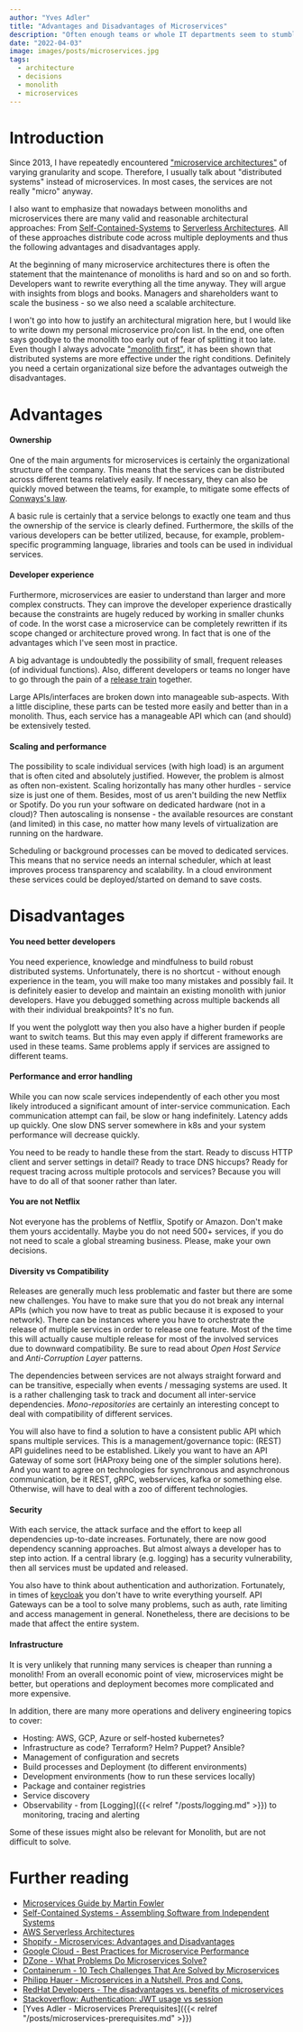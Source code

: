 ```yaml
---
author: "Yves Adler"
title: "Advantages and Disadvantages of Microservices"
description: "Often enough teams or whole IT departments seem to stumble into a half-baked microservice architecture. I want to highlight my personal pros and cons of a distributed system."
date: "2022-04-03"
image: images/posts/microservices.jpg
tags:
  - architecture
  - decisions
  - monolith
  - microservices
---
```


# Introduction

Since 2013, I have repeatedly encountered ["microservice architectures"](https://www.martinfowler.com/articles/microservices.html) of varying granularity and scope. Therefore, I usually talk about "distributed systems" instead of microservices. In most cases, the services are not really "micro" anyway. 

I also want to emphasize that nowadays between monoliths and microservices there are many valid and reasonable architectural approaches: From [Self-Contained-Systems](https://scs-architecture.org/) to [Serverless Architectures](https://aws.amazon.com/lambda/serverless-architectures-learn-more/). All of these approaches distribute code across multiple deployments and thus the following advantages and disadvantages apply.

At the beginning of many microservice architectures there is often the statement that the maintenance of monoliths is hard and so on and so forth. Developers want to rewrite everything all the time anyway. They will argue with insights from blogs and books. Managers and shareholders want to scale the business - so we also need a scalable architecture.

I won't go into how to justify an architectural migration here, but I would like to write down my personal microservice pro/con list. In the end, one often says goodbye to the monolith too early out of fear of splitting it too late.
Even though I always advocate ["monolith first"](https://martinfowler.com/bliki/MonolithFirst.html), it has been shown that distributed systems are more effective under the right conditions. Definitely you need a certain organizational size before the advantages outweigh the disadvantages.

# Advantages


#### Ownership

One of the main arguments for microservices is certainly the organizational structure of the company. This means that the services can be distributed across different teams relatively easily. If necessary, they can also be quickly moved between the teams, for example, to mitigate some effects of [Conways's law](https://en.wikipedia.org/wiki/Conway%27s_law). 

A basic rule is certainly that a service belongs to exactly one team and thus the ownership of the service is clearly defined. Furthermore, the skills of the various developers can be better utilized, because, for example, problem-specific programming language, libraries and tools can be used in individual services.

#### Developer experience

Furthermore, microservices are easier to understand than larger and more complex constructs. They can improve the developer experience drastically because the constraints are hugely reduced by working in smaller chunks of code. In the worst case a microservice can be completely rewritten if its scope changed or architecture proved wrong. In fact that is one of the advantages which I've seen most in practice.

A big advantage is undoubtedly the possibility of small, frequent releases (of individual functions). Also, different developers or teams no longer have to go through the pain of a [release train](https://www.thoughtworks.com/en-de/radar/techniques/release-train) together.

Large APIs/interfaces are broken down into manageable sub-aspects. With a little discipline, these parts can be tested more easily and better than in a monolith. Thus, each service has a manageable API which can (and should) be extensively tested.

#### Scaling and performance

The possibility to scale individual services (with high load) is an argument that is often cited and absolutely justified. However, the problem is almost as often non-existent. Scaling horizontally has many other hurdles - service size is just one of them. Besides, most of us aren't building the new Netflix or Spotify. Do you run your software on dedicated hardware (not in a cloud)? Then autoscaling is nonsense - the available resources are constant (and limited) in this case, no matter how many levels of virtualization are running on the hardware.

Scheduling or background processes can be moved to dedicated services. This means that no service needs an internal scheduler, which at least improves process transparency and scalability. In a cloud environment these services could be deployed/started on demand to save costs.

# Disadvantages

#### You need better developers

You need experience, knowledge and mindfulness to build robust distributed systems. Unfortunately, there is no shortcut - without enough experience in the team, you will make too many mistakes and possibly fail. It is definitely easier to develop and maintain an existing monolith with junior developers. Have you debugged something across multiple backends all with their individual breakpoints? It's no fun.

If you went the polyglott way then you also have a higher burden if people want to switch teams. But this may even apply if different frameworks are used in these teams. Same problems apply if services are assigned to different teams.

#### Performance and error handling

While you can now scale services independently of each other you most likely introduced a significant amount of inter-service communication. Each communication attempt can fail, be slow or hang indefinitely. Latency adds up quickly. One slow DNS server somewhere in k8s and your system performance will decrease quickly. 

You need to be ready to handle these from the start. Ready to discuss HTTP client and server settings in detail? Ready to trace DNS hiccups? Ready for request tracing across multiple protocols and services? Because you will have to do all of that sooner rather than later.

#### You are not Netflix

Not everyone has the problems of Netflix, Spotify or Amazon. Don't make them yours accidentally. Maybe you do not need 500+ services, if you do not need to scale a global streaming business. Please, make your own decisions.

#### Diversity vs Compatibility 

Releases are generally much less problematic and faster but there are some new challenges. You have to make sure that you do not break any internal APIs (which you now have to treat as public because it is exposed to your network). There can be instances where you have to orchestrate the release of multiple services in order to release one feature. Most of the time this will actually cause multiple release for most of the involved services due to downward compatibility. Be sure to read about *Open Host Service* and *Anti-Corruption Layer* patterns.

The dependencies between services are not always straight forward and can be transitive, especially when events / messaging systems  are used. It is a rather challenging task to track and document all inter-service dependencies. *Mono-repositories* are certainly an interesting concept to deal with compatibility of different services.

You will also have to find a solution to have a consistent public API which spans multiple services. This is a management/governance topic: (REST) API guidelines need to be established. Likely you want to have an API Gateway of some sort (HAProxy being one of the simpler solutions here). And you want to agree on technologies for synchronous and asynchronous communication, be it REST, gRPC, webservices, kafka or something else. Otherwise, will have to deal with a zoo of different technologies.

#### Security

With each service, the attack surface and the effort to keep all dependencies up-to-date increases. Fortunately, there are now good dependency scanning approaches. But almost always a developer has to step into action. If a central library (e.g. logging) has a security vulnerability, then all services must be updated and released.

You also have to think about authentication and authorization. Fortunately, in times of [keycloak](https://www.keycloak.org/) you don't have to write everything yourself. API Gateways can be a tool to solve many problems, such as auth, rate limiting and access management in general. Nonetheless, there are decisions to be made that affect the entire system. 

#### Infrastructure

It is very unlikely that running many services is cheaper than running a monolith! From an overall economic point of view, microservices might be better, but operations and deployment becomes more complicated and more expensive.

In addition, there are many more operations and delivery engineering topics to cover:
- Hosting: AWS, GCP, Azure or self-hosted kubernetes?
- Infrastructure as code? Terraform? Helm? Puppet? Ansible?
- Management of configuration and secrets
- Build processes and Deployment (to different environments)
- Development environments (how to run these services locally)
- Package and container registries
- Service discovery
- Observability - from [Logging]({{< relref "/posts/logging.md" >}}) to monitoring, tracing and alerting

Some of these issues might also be relevant for Monolith, but are not difficult to solve.

# Further reading

- [Microservices Guide by Martin Fowler](https://www.martinfowler.com/microservices/)
- [Self-Contained Systems - Assembling Software from Independent Systems](https://scs-architecture.org/)
- [AWS Serverless Architectures](https://aws.amazon.com/lambda/serverless-architectures-learn-more/)
- [Shopify - Microservices: Advantages and Disadvantages](https://www.shopify.com/enterprise/disadvantages-microservices)
- [Google Cloud - Best Practices for Microservice Performance](https://cloud.google.com/appengine/docs/legacy/standard/java/microservice-performance)
- [DZone - What Problems Do Microservices Solve?](https://dzone.com/articles/what-problems-do-microservices-solve)
- [Containerum - 10 Tech Challenges That Are Solved by Microservices](https://medium.com/containerum/10-tech-challenges-that-are-solved-by-microservices-d91adeecb2e7)
- [Philipp Hauer - Microservices in a Nutshell. Pros and Cons.](https://phauer.com/2015/microservices-nutshell-pros-cons/)
- [RedHat Developers - The disadvantages vs. benefits of microservices](https://developers.redhat.com/articles/2022/01/25/disadvantages-microservices)
- [Stackoverflow: Authentication: JWT usage vs session](https://stackoverflow.com/a/45214431)
- [Yves Adler - Microservices Prerequisites]({{< relref "/posts/microservices-prerequisites.md" >}})
